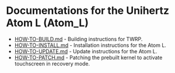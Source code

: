 Documentations for the Unihertz Atom L (Atom_L)
=================================================

- [HOW-TO-BUILD.md](docs/HOW-TO-BUILD.md) - Building instructions for TWRP.
- [HOW-TO-INSTALL.md](HOW-TO-INSTALL.md) - Installation instructions for the Atom L.
- [HOW-TO-UPDATE.md](HOW-TO-UPDATE.md) - Update instructions for the Atom L.
- [HOW-TO-PATCH.md](HOW-TO-PATCH.md) - Patching the prebuilt kernel to activate touchscreen in recovery mode.
